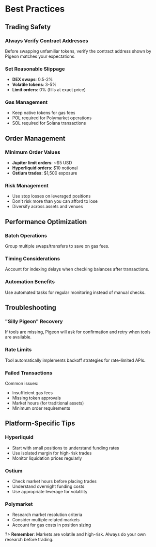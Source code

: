 # Best Practices

## Trading Safety

### Always Verify Contract Addresses
Before swapping unfamiliar tokens, verify the contract address shown by Pigeon matches your expectations.

### Set Reasonable Slippage
- **DEX swaps**: 0.5-2%
- **Volatile tokens**: 3-5%
- **Limit orders**: 0% (fills at exact price)

### Gas Management
- Keep native tokens for gas fees
- POL required for Polymarket operations
- SOL required for Solana transactions

## Order Management

### Minimum Order Values
- **Jupiter limit orders**: ~$5 USD
- **Hyperliquid orders**: $10 notional
- **Ostium trades**: $1,500 exposure

### Risk Management
- Use stop losses on leveraged positions
- Don't risk more than you can afford to lose
- Diversify across assets and venues

## Performance Optimization

### Batch Operations
Group multiple swaps/transfers to save on gas fees.

### Timing Considerations
Account for indexing delays when checking balances after transactions.

### Automation Benefits
Use automated tasks for regular monitoring instead of manual checks.

## Troubleshooting

### "Silly Pigeon" Recovery
If tools are missing, Pigeon will ask for confirmation and retry when tools are available.

### Rate Limits
Tool automatically implements backoff strategies for rate-limited APIs.

### Failed Transactions
Common issues:
- Insufficient gas fees
- Missing token approvals
- Market hours (for traditional assets)
- Minimum order requirements

## Platform-Specific Tips

### Hyperliquid
- Start with small positions to understand funding rates
- Use isolated margin for high-risk trades
- Monitor liquidation prices regularly

### Ostium
- Check market hours before placing trades
- Understand overnight funding costs
- Use appropriate leverage for volatility

### Polymarket
- Research market resolution criteria
- Consider multiple related markets
- Account for gas costs in position sizing

?> **Remember**: Markets are volatile and high-risk. Always do your own research before trading.
